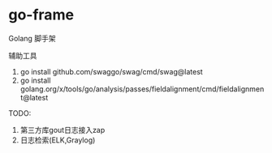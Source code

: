 # go-frame
Golang 脚手架

辅助工具
1. go install github.com/swaggo/swag/cmd/swag@latest
2. go install golang.org/x/tools/go/analysis/passes/fieldalignment/cmd/fieldalignment@latest

TODO:
1. 第三方库gout日志接入zap
2. 日志检索(ELK,Graylog)
